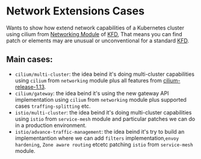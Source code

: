 # Network Extensions Cases

Wants to show how extend network capabilities of a Kubernetes cluster using cilium from [Networking Module](https://github.com/sighupio/fury-kubernetes-networkinf) of [KFD](https://github.com/sighupio/fury-distribution),
That means you can find patch or elements may are unusual or unconventional for a standard [KFD](https://github.com/sighupio/fury-distribution).

## Main cases:

- `cilium/multi-cluster`: the idea beind it's doing multi-cluster capabilities using `cilium` from `networking` module plus all features from [cilium-release-1.13](https://isovalent.com/blog/post/cilium-release-113/).
- `cilium/gateway`: the idea beind it's using the new gateway API implementation using `cilium` from `networking` module plus supported cases `traffing-splitting` etc.
- `istio/multi-cluster`: the idea beind it's doing multi-cluster capabilities using `istio` from `service-mesh` module and particular patches we can do in a production environment.
- `istio/advance-traffic-management`: the idea beind it's try to build an implementantion where we can add `filters` implementation,`envoy hardening`, `Zone aware routing` etcetc patching `istio` from `service-mesh` module.
